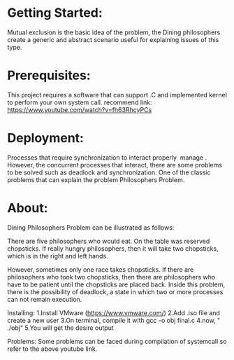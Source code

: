 
# Getting Started:
Mutual exclusion is the basic idea of the problem, the Dining philosophers create a generic and abstract scenario useful for explaining issues of this type. 

# Prerequisites:
This project requires a software that can support .C and implemented kernel to perform your own system call.
recommend link: https://www.youtube.com/watch?v=fh63RhcyPCs




# Deployment:
Processes that require synchronization to interact properly  manage . However, the concurrent processes that interact, there are some problems to be solved such as deadlock and synchronization. One of the classic problems that can explain the problem Philosophers Problem.

# About:
Dining Philosophers Problem can be illustrated as follows:

There are five philosophers who would eat. On the table was reserved chopsticks. If really hungry philosophers, then it will take two chopsticks, which is in the right and left hands.

However, sometimes only one race takes chopsticks. If there are philosophers who took two chopsticks, then there are philosophers who have to be patient until the chopsticks are placed back. Inside this problem, there is the possibility of deadlock, a state in which two or more processes can not remain execution.

Installing:
1.Install VMware (https://www.vmware.com/)
2.Add .iso file and create a new user
3.On terminal, compile it with gcc -o obj final.c
4.now, " ./obj"
5.You will get the desire output 

Problems:
Some problems can be faced during compilation of systemcall so refer to the above youtube link.

